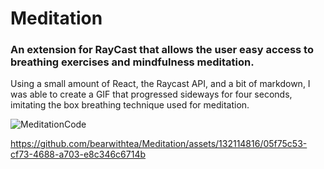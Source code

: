 # Meditation
### An extension for RayCast that allows the user easy access to breathing exercises and mindfulness meditation.

 Using a small amount of React, the Raycast API, and a bit of markdown, I was able to create a GIF that progressed sideways for four seconds, imitating the box breathing technique used for meditation.
 
![MeditationCode](https://github.com/bearwithtea/Meditation/assets/132114816/bba50d9a-c5a4-46e6-839a-a8f7528d8f40)

https://github.com/bearwithtea/Meditation/assets/132114816/05f75c53-cf73-4688-a703-e8c346c6714b

